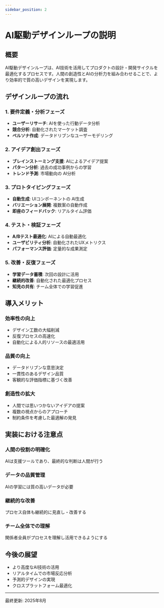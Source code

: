 ```yaml
---
sidebar_position: 2
---
```


# AI駆動デザインループの説明

## 概要

AI駆動デザインループは、AI技術を活用してプロダクトの設計・開発サイクルを最適化するプロセスです。人間の創造性とAIの分析力を組み合わせることで、より効率的で質の高いデザインを実現します。

## デザインループの流れ

### 1. 要件定義・分析フェーズ
- **ユーザーリサーチ**: AIを使った行動データ分析
- **競合分析**: 自動化されたマーケット調査
- **ペルソナ作成**: データドリブンなユーザーモデリング

### 2. アイデア創出フェーズ
- **ブレインストーミング支援**: AIによるアイデア提案
- **パターン分析**: 過去の成功事例からの学習
- **トレンド予測**: 市場動向の AI分析

### 3. プロトタイピングフェーズ
- **自動生成**: UIコンポーネントの AI生成
- **バリエーション展開**: 複数案の自動作成
- **即座のフィードバック**: リアルタイム評価

### 4. テスト・検証フェーズ
- **A/Bテスト最適化**: AIによる自動最適化
- **ユーザビリティ分析**: 自動化されたUXメトリクス
- **パフォーマンス評価**: 定量的な成果測定

### 5. 改善・反復フェーズ
- **学習データ蓄積**: 次回の設計に活用
- **継続的改善**: 自動化された最適化プロセス
- **知見の共有**: チーム全体での学習促進

## 導入メリット

### 効率性の向上
- デザイン工数の大幅削減
- 反復プロセスの高速化
- 自動化による人的リソースの最適活用

### 品質の向上
- データドリブンな意思決定
- 一貫性のあるデザイン品質
- 客観的な評価指標に基づく改善

### 創造性の拡大
- 人間では思いつかないアイデアの提案
- 複数の視点からのアプローチ
- 制約条件を考慮した最適解の発見

## 実装における注意点

### 人間の役割の明確化
AIは支援ツールであり、最終的な判断は人間が行う

### データの品質管理
AIの学習には質の高いデータが必要

### 継続的な改善
プロセス自体も継続的に見直し・改善する

### チーム全体での理解
関係者全員がプロセスを理解し活用できるようにする

## 今後の展望

- より高度なAI技術の活用
- リアルタイムでの市場反応分析
- 予測的デザインの実現
- クロスプラットフォーム最適化

---

最終更新: 2025年8月